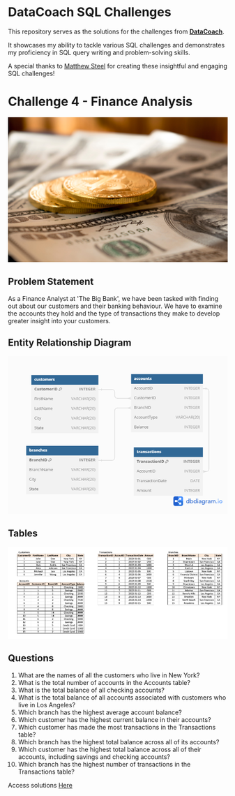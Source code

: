 # DataCoach SQL Challenges

This repository serves as the solutions for the challenges from **[DataCoach](https://mattsteel87.wixsite.com/datacoach)**. 

It showcases my ability to tackle various SQL challenges and demonstrates my proficiency in SQL query writing and problem-solving skills.

A special thanks to [Matthew Steel](https://www.linkedin.com/in/matthew-steel-4a7a8915b/) for creating these insightful and engaging SQL challenges!

# Challenge 4 - Finance Analysis

![alt text](./Images/img.png)

## Problem Statement
As a Finance Analyst at 'The Big Bank', we have been tasked with finding out about our customers and their banking behaviour. We have to examine the accounts they hold and the type of transactions they make to develop greater insight into your customers.


## Entity Relationship Diagram

![alt text](./Images/ERD.png)

## Tables
![alt text](./Images/tables.png)

## Questions

1. What are the names of all the customers who live in New York?
2. What is the total number of accounts in the Accounts table?
3. What is the total balance of all checking accounts?
4. What is the total balance of all accounts associated with customers who live in Los Angeles?
5. Which branch has the highest average account balance?
6. Which customer has the highest current balance in their accounts?
7. Which customer has made the most transactions in the Transactions table?
8. Which branch has the highest total balance across all of its accounts?
9. Which customer has the highest total balance across all of their accounts, including savings and checking accounts?
10. Which branch has the highest number of transactions in the Transactions table?
    
Access solutions [Here](./Finance_Analysis_SQL_Queries.sql)
